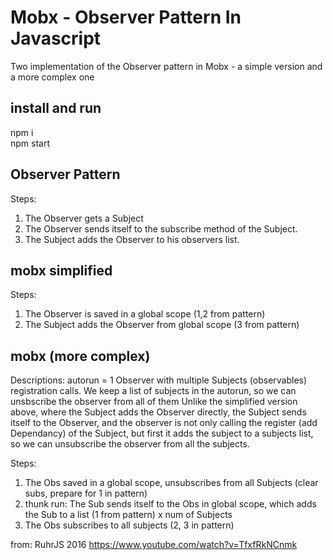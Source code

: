 # Mobx - Observer Pattern In Javascript

Two implementation of the Observer pattern in Mobx - a simple version and a more complex one

## install and run

npm i\
npm start

## Observer Pattern

Steps:

1. The Observer gets a Subject
2. The Observer sends itself to the subscribe method of the Subject.
3. The Subject adds the Observer to his observers list.

## mobx simplified

Steps:

1. The Observer is saved in a global scope (1,2 from pattern)
2. The Subject adds the Observer from global scope (3 from pattern)

## mobx (more complex)

Descriptions:
autorun = 1 Observer with multiple Subjects (observables) registration calls.
We keep a list of subjects in the autorun, so we can unsbscribe the observer from all of them
Unlike the simplified version above, where the Subject adds the Observer directly,
the Subject sends itself to the Observer, and the observer is not only calling the register (add Dependancy) of the Subject, but first it adds the subject to a subjects list, so we can unsubscribe the observer from all the subjects.

Steps:

1. The Obs saved in a global scope, unsubscribes from all Subjects (clear subs, prepare for 1 in pattern)
2. thunk run: The Sub sends itself to the Obs in global scope, which adds the Sub to a list (1 from pattern) x num of Subjects
3. The Obs subscribes to all subjects (2, 3 in pattern)

from: RuhrJS 2016 https://www.youtube.com/watch?v=TfxfRkNCnmk
